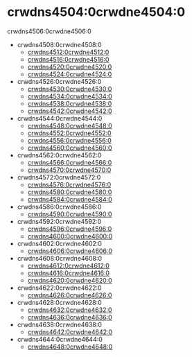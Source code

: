 # crwdns4504:0crwdne4504:0

crwdns4506:0crwdne4506:0

- crwdns4508:0crwdne4508:0 
    - [crwdns4512:0crwdne4512:0](crwdns4510:0crwdne4510:0)
    - [crwdns4516:0crwdne4516:0](crwdns4514:0crwdne4514:0)
    - [crwdns4520:0crwdne4520:0](crwdns4518:0crwdne4518:0)
    - [crwdns4524:0crwdne4524:0](crwdns4522:0crwdne4522:0)
- crwdns4526:0crwdne4526:0 
    - [crwdns4530:0crwdne4530:0](crwdns4528:0crwdne4528:0)
    - [crwdns4534:0crwdne4534:0](crwdns4532:0crwdne4532:0)
    - [crwdns4538:0crwdne4538:0](crwdns4536:0crwdne4536:0)
    - [crwdns4542:0crwdne4542:0](crwdns4540:0crwdne4540:0)
- crwdns4544:0crwdne4544:0 
    - [crwdns4548:0crwdne4548:0](crwdns4546:0crwdne4546:0)
    - [crwdns4552:0crwdne4552:0](crwdns4550:0crwdne4550:0)
    - [crwdns4556:0crwdne4556:0](crwdns4554:0crwdne4554:0)
    - [crwdns4560:0crwdne4560:0](crwdns4558:0crwdne4558:0)
- crwdns4562:0crwdne4562:0 
    - [crwdns4566:0crwdne4566:0](crwdns4564:0crwdne4564:0)
    - [crwdns4570:0crwdne4570:0](crwdns4568:0crwdne4568:0)
- crwdns4572:0crwdne4572:0 
    - [crwdns4576:0crwdne4576:0](crwdns4574:0crwdne4574:0)
    - [crwdns4580:0crwdne4580:0](crwdns4578:0crwdne4578:0)
    - [crwdns4584:0crwdne4584:0](crwdns4582:0crwdne4582:0)
- crwdns4586:0crwdne4586:0 
    - [crwdns4590:0crwdne4590:0](crwdns4588:0crwdne4588:0)
- crwdns4592:0crwdne4592:0 
    - [crwdns4596:0crwdne4596:0](crwdns4594:0crwdne4594:0)
    - [crwdns4600:0crwdne4600:0](crwdns4598:0crwdne4598:0)
- crwdns4602:0crwdne4602:0 
    - [crwdns4606:0crwdne4606:0](crwdns4604:0crwdne4604:0)
- crwdns4608:0crwdne4608:0 
    - [crwdns4612:0crwdne4612:0](crwdns4610:0crwdne4610:0)
    - [crwdns4616:0crwdne4616:0](crwdns4614:0crwdne4614:0)
    - [crwdns4620:0crwdne4620:0](crwdns4618:0crwdne4618:0)
- crwdns4622:0crwdne4622:0 
    - [crwdns4626:0crwdne4626:0](crwdns4624:0crwdne4624:0)
- crwdns4628:0crwdne4628:0 
    - [crwdns4632:0crwdne4632:0](crwdns4630:0crwdne4630:0)
    - [crwdns4636:0crwdne4636:0](crwdns4634:0crwdne4634:0)
- crwdns4638:0crwdne4638:0 
    - [crwdns4642:0crwdne4642:0](crwdns4640:0crwdne4640:0)
- crwdns4644:0crwdne4644:0 
    - [crwdns4648:0crwdne4648:0](crwdns4646:0crwdne4646:0)